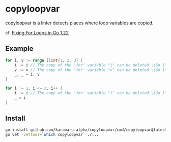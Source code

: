 # copyloopvar

copyloopvar is a linter detects places where loop variables are copied.

cf. [Fixing For Loops in Go 1.22](https://go.dev/blog/loopvar-preview)

## Example

```go
for i, v := range []int{1, 2, 3} {
    i := i // The copy of the 'for' variable "i" can be deleted \(Go 1\.22\+\)
    v := v // The copy of the 'for' variable "v" can be deleted \(Go 1\.22\+\)
    _, _ = i, v
}

for i := 1; i <= 3; i++ {
    i := i // The copy of the 'for' variable "i" can be deleted \(Go 1\.22\+\)
    _ = i
}
```

## Install

```bash
go install github.com/karamaru-alpha/copyloopvar/cmd/copyloopvar@latest
go vet -vettool=`which copyloopvar` ./...
```
